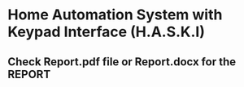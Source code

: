  # Home Automation System with Keypad Interface (H.A.S.K.I)
## Check Report.pdf file or Report.docx for the REPORT
 <!--
---
# Table of content
1. About the H.A.S.K.I
    1. Description
    1. Identifying features
    1. State of art
    1. 5W's & 1H and S.W.O.T analysis
1. Requirements
    1. High level requirements
    1. Low level requirements
1. Block Diagram and Blocks explination
    1. Block Diagram
    1. Sensors
    1. Actuators
    1. Micro controller and memory
    1. Sub-system and others
 1. Architecture
    1. Behavioural Diagram
        1. High Level Flow chart Behavioural Diagram
        1. Low Level Flow chart Behavioural Diagram
    1. Structural Diagram
        1. High Level UML Use Case Structural Diagram
        1. Low Level UML Use Case Structural Diagram
1. Test plan and Output
    1. High level test plan
    1. Low level test plan
1. Application

---
# 1 About the H.A.S.K.I
## 1.1 Description
* This project is an Home Automation System with Keypad Interface (H.A.S.K.I). This system helps to control Light, Fans and Doors of our house. There is a keypad present which enables a feature on pressing each number. For example if we press 1 then it opens our maindoor and if we press 2 it closes our main door.There are several features such as fixing a password to our system and even temperature is displayed on our LCD.   
---
## 1.2 Identifying features
* Keypad shall be provided to ease the access of available features.
* Automatic door opening and closing shall be provided along with automatic stop switches to stop once opened completely.
* LCD Display shall be provided to know the option we press.
* Room Temperature shall be displayed on LCD.
* Number of Fans and lights on or off shall be displayed on LCD.
* Security lock is provided to unlock the system.
---
## 1.3 State of art
* The main focus of this project is to control Doors,Fans and Lights through a remote. A security code shall be fixed which ensures security to our house even when remote is misplaced. A LCD screen can be seen which displays the option we enter and also the present status of number of Lights and Fans on or off can be seen. By combining all these features a final product is made known as H.A.S.K.I. As the technology is increasing rapidly these kind of automations are very useful in our daily lives.
---
 ## 1.4 5W's 1H
![5w1h-questions-and-answer (2)](https://user-images.githubusercontent.com/94365143/154832159-976b2ffb-0ea9-4f5c-9d91-a3252c811f75.png)
## Swot Analysis
![image](https://user-images.githubusercontent.com/94365143/154832952-fa8c759f-44fd-47b2-9c2e-6c8b3ba21813.png)

---
# 2 Requirements
## 2.1 High Level Requirements
| ID | High Level Requirements |
| -------- | -------------- |
| HLR1 | System shall control Fan,Light,Doors by pressing a number on Keypad |
| HLR2 | There shall be a LCD to display the numbers we press |
| HLR3 | A password shall be provided for our system |
| HLR4 | System shall detect temperaure |

## 2.2 Low Level Requirements

| ID | Low Level Requirements for HL1|       |ID | Low Level Requirements for HL2|
| -------- | -------------- | ---- |-------- | -------------- |
| LLR1.1 |  According to the values of __Keypad__  Fan,Light shall be controlled | | LLR2.1 | Entered value on keypad shall be displayed on __LCD__ Screen |
| LLR1.2 | According to the values of __Kaypad__ opening,closing of doors shall be controlled || LLR2.2 | Number of Lights and Fans On __LCD__ Screen |
     
| ID | Low Level Requirements for HL3|  |ID | Low Level Requirements for HL4|
| -------- | -------------- | ---- | -------- | -------------- |
| LLR3.1 |  Device shall open when the __Password__ is matched | | LLR4.1 | __Temperature Sensor__ shall detect the room temperature |
| LLR3.2 | Device shall ask to Re-Enter the __Password__ again if entered one is wrong || LLR4.2 | The temperature detected by  __Temperature Sensor__ shall be printed on LCD Screen |
---

# 3 Block Diagram and Blocks explination
## 3.1 BLOCK DIAGRAM
![csmicrowaveoven drawio (1)](https://user-images.githubusercontent.com/94365143/155744126-970fa92c-6787-4c1e-af1d-46a8aad3d82f.png)
## 3.2 SENSORS
* ### Temperature Sensor (Thermistor)
    * This Thermistor is a resistor whose resistance is dependent on temperature here this change in resistence produces change in voltage, this voltage is taken as input to micro controller.
* ### Keypad:
    *  Provides an interface to press a number which helps in controlling Fan,Light and Doors of our house.
* ### Front Stop Switch(MicroSwitch):
    * Stops the door automatically by pressing switch itself when door is completely opened.
* ### Back Stop Switch(MicroSwitch):
    * Stops the door automatically by pressing switch itself when door is completely opened. 

## 3.3 ACTUATORS
* ### LCD Display:
    * Displays each and every value we enter in our keypad along with Temperature.
* ### Light:
    * Lightning inside the room is controlled by light.
* ### Fan:
    * Temperature inside room is controlled by fan.
* ### Motor:
    * Helps in opening and closing our doors.
    
## 3.4 MICRO CONTROLLER AND MEMORY
* ### EEPROM
    * Here this is actually inside the microcontroller
* ### Clock
    * Here we are using internal clock of our micro controller.
* ### MicroController:
    * This is the main component which controls all the above mentioned part or thins of our embedded system.This interfaces keypad and LCD and controlls the fan,light and doors depending on the value we pressed on keypad.
   
 ## 3.5 SUBSYSTEM & OTHERS
* ### Motor Driver Unit:
    * Helps in driving the motor for our door and fan by providing required power for them(we use motor driver L293). 
 ---
# 4 Architecture
* ## 4.1 Behavioural Diagram
    * ### 4.1.1 High Level Flow chart Behavioural Diagram
    ![Homeautomation drawio](https://user-images.githubusercontent.com/94365143/155739910-02eb973e-1fea-4e46-8f63-48e638b3feba.png)
    * ### 4.1.2 Low Level Flow chart Behavioural Diagram
    ![Homeautomationlow drawio (2)](https://user-images.githubusercontent.com/94365143/155739932-ad8d6c8a-44a6-4d26-9d3e-b6906c108c80.png)
* ## 4.2 Structural Diagram
    * ### 4.2.1 High Level UML Use Case Structural Diagram
    ![Homeautomationumlhigh drawio](https://user-images.githubusercontent.com/94365143/155739956-2e768765-460a-49b6-a80b-ecabe5c1a1cd.png)
    * ### 4.2.2 Low Level UML Use Case Structural Diagram
    ![Homeautomationumllow drawio (2)](https://user-images.githubusercontent.com/94365143/155742932-9ed19b51-e759-4085-9508-23bef2a91e94.png)

 ---

# 5 Test plan and output

# 5.1 HIGH LEVEL TEST PLAN

| Test ID | Description | Input | Expected output | Actual Output | Passed Or Not |
| --- | --- | --- | --- | --- | --- |
| 01 | Thermistor | Room Temperature(25°C) | Temperature(25°C) | Temperature(25°C) | To be Done |
| 01 | Thermistor | Room Temperature(35°C) | Temperature(35°C) | Temperature(35°C) | To be Done |
| 02 | Keypad | 1 | 1(Door Opens) | 1(Door Opens) | To be Done |
| 03 | Keypad | 2 | 2(Door Closes) | 2(Door Closes) | To be Done |
| 04 | Keypad | 3 | 3(Ligh On) | 3(Ligh On) | To be Done |
| 05 | Keypad | 3 | 3(Light Off) | 3(Light Off) | To be Done |
| 06 | Keypad | 4 | 4(Fan On) | 4(Fan On) | To be Done |
| 07 | Keypad | 4 | 4(Fan Off) | 4(Fan Off) | To be Done |
| 08 | Keypad | * | * (No of Fan On and Light On) | * (No of Fan On and Light On) | To be Done |
| 09 | Keypad | # | # (Restarts our system) | * (Restarted our system) | To be Done |

### Here below are the some of the *unity test/ unity framework* test plans there are so many but I have only mentiones some of the test cases here.

# 5.2 LOW LEVEL TEST PLAN

| Test ID | Description | Input | Expected output | Actual Output | Passed Or Not |
| --- | --- | --- | --- | --- | --- |

| Test ID (for LCD)| Description | Input | Expected output | Actual Output | passed/not |
| --- | --- | --- | --- | --- | --- |
| 01 | Check for LCD_Char() | A  | A |  A | To be done |
| 02 | Check for LCD_String() | Manjunadh | Manjunadh | Manjunadh | To be done |
| 03 | Check for LCD_String() | Home | Home | Home | To be done |


| Test ID (for ADC)| Description | Input | Expected output | Actual Output | passed/not |
| --- | --- | --- | --- | --- | --- |
| 01 | Check for ADC_Read() | To be done | To be done |  To be done | To be done |
| 02 | Check for ADC_Read() | To be done | To be done |  To be done | To be done |

| Test ID (for mapping, map)| Description | Input | Expected output | Actual Output | passed/not |
| --- | --- | --- | --- | --- | --- |
| 01 | Check for map() | To be done | To be done |  To be done | To be done |
| 02 | Check for map() | To be done | To be done |  To be done | To be done |
| 03 | Check for map() | To be done | To be done |  To be done | To be done |
---
# 6 Application
* This system can be used in Automation of Houses,Industries,Stadiums etc...
* This system can be used in Light Control of Houses,Industries,Stadiums etc...
* This system can be used in Fan Control of Houses,Industries,Stadiums etc...
* This system can be used in Door Control of Houses,Industries,Stadiums etc...
* This system can be used in Automatic Temperature Detector of Houses,Industries,Stadiums etc...
* This system can be used to know number of appliances "On" status of Houses,Industries,Stadiums etc... 
---






 -->
